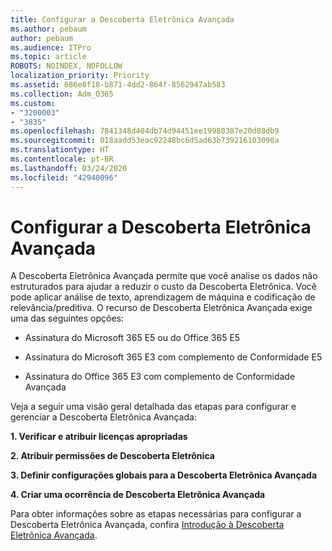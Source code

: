 ```yaml
---
title: Configurar a Descoberta Eletrônica Avançada
ms.author: pebaum
author: pebaum
ms.audience: ITPro
ms.topic: article
ROBOTS: NOINDEX, NOFOLLOW
localization_priority: Priority
ms.assetid: 686e8f18-b871-4dd2-864f-8562947ab583
ms.collection: Adm_O365
ms.custom:
- "3200003"
- "3835"
ms.openlocfilehash: 7841348d404db74d94451ee19980387e20d08db9
ms.sourcegitcommit: 018aadd53eac92248bc6d5ad63b739216103090a
ms.translationtype: HT
ms.contentlocale: pt-BR
ms.lasthandoff: 03/24/2020
ms.locfileid: "42940096"
---
```

# <a name="set-up-advanced-ediscovery"></a>Configurar a Descoberta Eletrônica Avançada

A Descoberta Eletrônica Avançada permite que você analise os dados não estruturados para ajudar a reduzir o custo da Descoberta Eletrônica. Você pode aplicar análise de texto, aprendizagem de máquina e codificação de relevância/preditiva.  O recurso de Descoberta Eletrônica Avançada exige uma das seguintes opções:

- Assinatura do Microsoft 365 E5 ou do Office 365 E5

- Assinatura do Microsoft 365 E3 com complemento de Conformidade E5

- Assinatura do Office 365 E3 com complemento de Conformidade Avançada

Veja a seguir uma visão geral detalhada das etapas para configurar e gerenciar a Descoberta Eletrônica Avançada:

**1. Verificar e atribuir licenças apropriadas**

**2. Atribuir permissões de Descoberta Eletrônica**

**3. Definir configurações globais para a Descoberta Eletrônica Avançada**

**4. Criar uma ocorrência de Descoberta Eletrônica Avançada**

Para obter informações sobre as etapas necessárias para configurar a Descoberta Eletrônica Avançada, confira [Introdução à Descoberta Eletrônica Avançada](https://docs.microsoft.com/microsoft-365/compliance/get-started-with-advanced-ediscovery?view=o365-worldwide).
